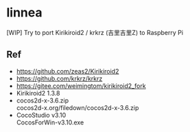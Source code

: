 # linnea
[WIP] Try to port Kirikiroid2 / krkrz (吉里吉里Z) to Raspberry Pi

## Ref  
* https://github.com/zeas2/Kirikiroid2  
* https://github.com/krkrz/krkrz  
* https://gitee.com/weimingtom/kirikiroid2_fork  
* Kirikiroid2 1.3.8  
* cocos2d-x-3.6.zip  
cocos2d-x.org/filedown/cocos2d-x-3.6.zip  
* CocoStudio v3.10  
CocosForWin-v3.10.exe  

